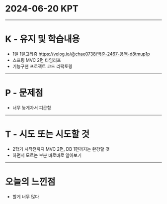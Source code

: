# 2024-06-20 KPT
---
# K - 유지 및 학습내용
- 1일 1알고리즘 https://velog.io/@chae0738/백준-2467-용액-d8tmup1p
- 스프링 MVC 2편 타임리프
- 기능구현 프로젝트 코드 리팩토링

---
# P - 문제점
- 너무 늦게자서 피곤함

---
# T - 시도 또는 시도할 것
- 2학기 시작전까지 MVC 2편, DB 1편까지는 완강할 것
- 하면서 모르는 부분 바로바로 알아보기

---
# 오늘의 느낀점
- 할게 너무 많다
